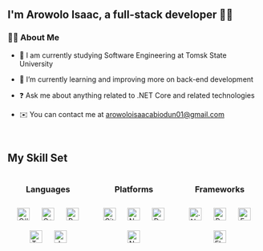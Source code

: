 

## I'm Arowolo Isaac, a full-stack developer 👨‍💻  
### <div align="center"></div>  
  



### 🧑‍💻 About Me  
- 🏫 I am currently studying Software Engineering at Tomsk State University  
  

- 🌱 I’m currently learning and improving more on back-end development  
  

- ❓ Ask me about anything related to .NET Core and related technologies  
  

- ✉️  You can contact me at arowoloisaacabiodun01@gmail.com  
  

<br/>  




## My Skill Set  

<div style="display: grid; grid-template-columns: repeat(3, 1fr); gap: 10px; width: 100%; overflow-x: auto;">
  <div style="text-align: center;">
    <h3>Languages</h3>
    <div>
      <a href="https://docs.microsoft.com/en-us/dotnet/csharp/" target="_blank"><img style="margin: 10px; height: 25px;" src="https://profilinator.rishav.dev/skills-assets/csharp-original.svg" alt="C#"/></a>
      <a href="https://www.cplusplus.com/" target="_blank"><img style="margin: 10px; height: 25px;" src="https://profilinator.rishav.dev/skills-assets/cplusplus-original.svg" alt="C++"/></a>
      <a href="https://www.python.org/" target="_blank"><img style="margin: 10px; height: 25px;" src="https://profilinator.rishav.dev/skills-assets/python-original.svg" alt="Python"/></a>
      <a href="https://www.typescriptlang.org/" target="_blank"><img style="margin: 10px; height: 25px;" src="https://profilinator.rishav.dev/skills-assets/typescript-original.svg" alt="TypeScript"/></a>
      <a href="https://www.javascript.com/" target="_blank"><img style="margin: 10px; height: 25px;" src="https://profilinator.rishav.dev/skills-assets/javascript-original.svg" alt="JavaScript"/></a>
    </div>
  </div>
  <div style="text-align: center;">
    <h3>Platforms</h3>
    <div>
      <a href="https://github.com/" target="_blank"><img style="margin: 10px; height: 25px;" src="https://profilinator.rishav.dev/skills-assets/git-scm-icon.svg" alt="Git"/></a>
      <a href="https://nodejs.org/" target="_blank"><img style="margin: 10px; height: 25px;" src="https://profilinator.rishav.dev/skills-assets/nodejs-original-wordmark.svg" alt="Node.js"/></a>
      <a href="https://www.docker.com/" target="_blank"><img style="margin: 10px; height: 25px;" src="https://profilinator.rishav.dev/skills-assets/docker-original-wordmark.svg" alt="Docker"/></a>
      <a href="https://www.nginx.com/" target="_blank"><img style="margin: 10px; height: 25px;" src="https://profilinator.rishav.dev/skills-assets/nginx-original.svg" alt="Nginx"/></a>
    </div>
  </div>
  <div style="text-align: center;">
    <h3>Frameworks</h3>
    <div>
      <a href="https://dotnet.microsoft.com/download" target="_blank"><img style="margin: 10px; height: 25px;" src="https://profilinator.rishav.dev/skills-assets/dotnetcore.png" alt=".Net Core"/></a>
      <a href="https://reactjs.org/" target="_blank"><img style="margin: 10px; height: 25px;" src="https://profilinator.rishav.dev/skills-assets/react-original-wordmark.svg" alt="React"/></a>
      <a href="https://expressjs.com/" target="_blank"><img style="margin: 10px; height: 25px;" src="https://profilinator.rishav.dev/skills-assets/express-original-wordmark.svg" alt="Express.js"/></a>
      <a href="https://flask.palletsprojects.com/" target="_blank"><img style="margin: 10px; height: 25px;" src="https://profilinator.rishav.dev/skills-assets/flask.png" alt="Flask"/></a>
    </div>
  </div>
</div>

